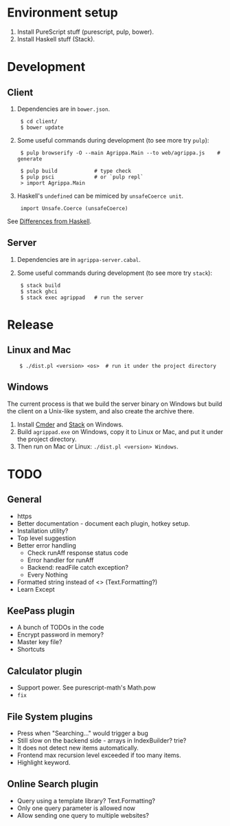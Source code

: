 # Environment setup

1. Install PureScript stuff (purescript, pulp, bower).
2. Install Haskell stuff (Stack).

# Development

## Client

1. Dependencies are in `bower.json`.

        $ cd client/
        $ bower update

2. Some useful commands during development (to see more try `pulp`):

        $ pulp browserify -O --main Agrippa.Main --to web/agrippa.js    # generate

        $ pulp build            # type check
        $ pulp psci             # or `pulp repl`
        > import Agrippa.Main

3. Haskell's `undefined` can be mimiced by `unsafeCoerce unit`.

        import Unsafe.Coerce (unsafeCoerce)

See [Differences from Haskell](https://github.com/purescript/documentation/blob/master/language/Differences-from-Haskell.md).

## Server

1. Dependencies are in `agrippa-server.cabal`.

2. Some useful commands during development (to see more try `stack`):

        $ stack build
        $ stack ghci
        $ stack exec agrippad   # run the server

# Release

## Linux and Mac

        $ ./dist.pl <version> <os>  # run it under the project directory

## Windows

The current process is that we build the server binary on Windows but build the
client on a Unix-like system, and also create the archive there.

1. Install [Cmder](http://cmder.net/) and
   [Stack](https://www.haskellstack.org/) on Windows.
2. Build `agrippad.exe` on Windows, copy it to Linux or Mac, and put it under
   the project directory.
3. Then run on Mac or Linux: `./dist.pl <version> Windows`.

# TODO

## General

- https
- Better documentation - document each plugin, hotkey setup.
- Installation utility?
- Top level suggestion
- Better error handling
    - Check runAff response status code
    - Error handler for runAff
    - Backend: readFile catch exception?
    - Every Nothing
- Formatted string instead of <> (Text.Formatting?)
- Learn Except

## KeePass plugin
- A bunch of TODOs in the code
- Encrypt password in memory?
- Master key file?
- Shortcuts

## Calculator plugin

- Support power.  See purescript-math's Math.pow
- `fix`

## File System plugins

- Press <Enter> when "Searching..." would trigger a bug
- Still slow on the backend side - arrays in IndexBuilder?  trie?
- It does not detect new items automatically.
- Frontend max recursion level exceeded if too many items.
- Highlight keyword.

## Online Search plugin

- Query using a template library?  Text.Formatting?
- Only one query parameter is allowed now
- Allow sending one query to multiple websites?

